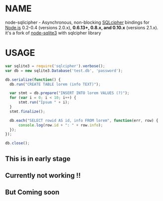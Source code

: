 # NAME

node-sqlicipher - Asynchronous, non-blocking [SQLcipher](http://sqlcipher.net//) bindings for [Node.js](http://nodejs.org/) 0.2-0.4 (versions 2.0.x), **0.6.13+, 0.8.x, and 0.10.x** (versions 2.1.x). it's a fork of [node-sqlite3](https://github.com/mapbox/node-sqlite3) with sqlcipher library 


# USAGE

``` js
var sqlite3 = require('sqlcipher').verbose();
var db = new sqlite3.Database('test.db', 'password');

db.serialize(function() {
  db.run("CREATE TABLE lorem (info TEXT)");

  var stmt = db.prepare("INSERT INTO lorem VALUES (?)");
  for (var i = 0; i < 10; i++) {
      stmt.run("Ipsum " + i);
  }
  stmt.finalize();

  db.each("SELECT rowid AS id, info FROM lorem", function(err, row) {
      console.log(row.id + ": " + row.info);
  });
});

db.close();
```

This is in early stage
----------------------
Currently not working !! 
-----------------------
But Coming soon 
---------------
